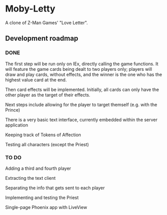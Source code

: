 # Moby-Letty

A clone of Z-Man Games' "Love Letter".

## Development roadmap

### DONE

The first step will be run only on IEx, directly calling the game functions.
It will feature the game cards being dealt to two players only; players will
draw and play cards, without effects, and the winner is the one who has the
highest value card at the end.

Then card effects will be implemented. Initially, all cards can only have the
other player as the target of their effects.

Next steps include allowing for the player to target themself (e.g. with the
Prince)

There is a very basic text interface, currently embedded within the server
application

Keeping track of Tokens of Affection

Testing all characters (except the Priest)

### TO DO

Adding a third and fourth player

Extracting the text client

Separating the info that gets sent to each player

Implementing and testing the Priest

Single-page Phoenix app with LiveView
